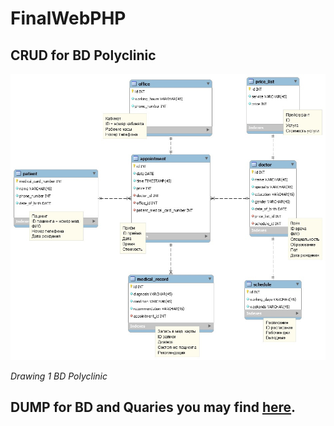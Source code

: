# FinalWebPHP
## CRUD for BD Polyclinic

![Рисунок 1](./BD.png "BD Polyclinic")

*Drawing 1  BD Polyclinic*

## DUMP for BD and Quaries you may find [here](https://sofkot.github.io/clinika/tables/#appointments "I exists...").